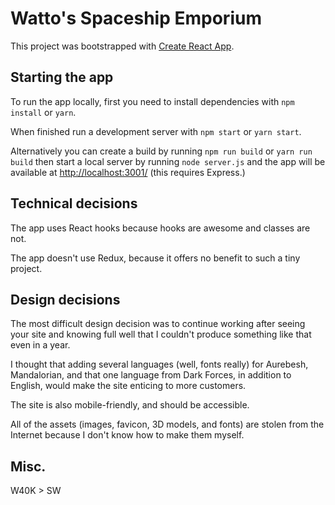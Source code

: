# Watto's Spaceship Emporium

This project was bootstrapped with [Create React App](https://github.com/facebook/create-react-app).

## Starting the app
To run the app locally, first you need to install dependencies with `npm install` or `yarn`.

When finished run a development server with `npm start` or `yarn start`.

Alternatively you can create a build by running `npm run build` or `yarn run build` then start a local server by running `node server.js` and the app will be available at [http://localhost:3001/](http://localhost:3001/) (this requires Express.)

## Technical decisions

The app uses React hooks because hooks are awesome and classes are not.

The app doesn't use Redux, because it offers no benefit to such a tiny project.

## Design decisions

The most difficult design decision was to continue working after seeing your site and knowing full well that I couldn't produce something like that even in a year.

I thought that adding several languages (well, fonts really) for Aurebesh, Mandalorian, and that one language from Dark Forces, in addition to English, would make the site enticing to more customers.

The site is also mobile-friendly, and should be accessible.

All of the assets (images, favicon, 3D models, and fonts) are stolen from the Internet because I don't know how to make them myself.

## Misc.

W40K > SW
